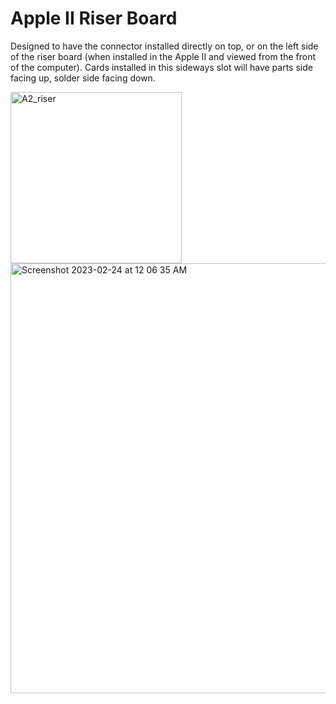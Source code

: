 # Apple II Riser Board

Designed to have the connector installed directly on top, or on the left side of the riser board (when installed in the Apple II and viewed from the front of the computer). Cards installed in this sideways slot will have parts side facing up, solder side facing down.

<img width="274" alt="A2_riser" src="https://user-images.githubusercontent.com/61561950/220885703-4e411429-7f3f-461b-a9b3-d6b6eeb037a6.png">

<img width="688" alt="Screenshot 2023-02-24 at 12 06 35 AM" src="https://user-images.githubusercontent.com/61561950/220890410-5f3f4399-5026-43ad-9752-682a6bd4791a.png">
